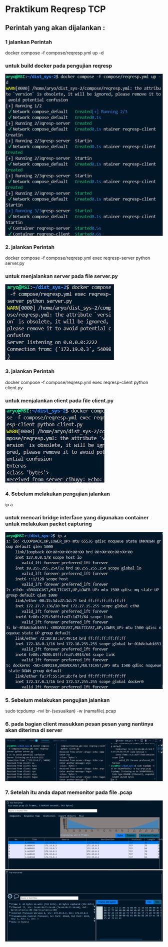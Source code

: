 # Praktikum Reqresp TCP
## Perintah yang akan dijalankan :

### 1 jalankan Perintah
docker compose -f compose/reqresp.yml up -d
### untuk build docker pada pengujian reqresp
![alt text](img/image1.png)
### 2. jalankan Perintah
docker compose -f compose/reqresp.yml exec reqresp-server python server.py
### untuk menjalankan server pada file server.py
![alt text](img/image2.png)
### 3. jalankan Perintah
docker compose -f compose/reqresp.yml exec reqresp-client python client.py
### untuk menjalankan client pada file client.py
![alt text](img/image3.png)
### 4. Sebelum melakukan pengujian jalankan 
ip a
### untuk mencari bridge interface yang digunakan container untuk melakukan packet capturing
![alt text](img/image4.png)
### 5. Sebelum melakukan pengujian jalankan 
sudo tcpdump -nvi br-(sesuaikan) -w (namafile).pcap
### 6. pada bagian client masukkan pesan pesan yang nantinya akan diterima di server
![alt text](img/image5.png)
### 7. Setelah itu anda dapat memonitor pada file .pcap
![alt text](img/image6.png)
![alt text](img/image7.png)
